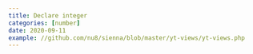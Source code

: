 ```yaml
---
title: Declare integer
categories: [number]
date: 2020-09-11
example: //github.com/nu8/sienna/blob/master/yt-views/yt-views.php
---
```

